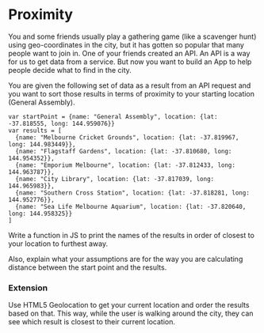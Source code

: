 # Proximity

You and some friends usually play a gathering game (like a scavenger hunt) using geo-coordinates in the city, but it has gotten so popular that many people want to join in. One of your friends created an API. An API is a way for us to get data from a service. But now you want to build an App to help people decide what to find in the city.

You are given the following set of data as a result from an API request and you want to sort those results in terms of proximity to your starting location (General Assembly).

```
var startPoint = {name: "General Assembly", location: {lat: -37.818555, long: 144.959076}}
var results = [
  {name: "Melbourne Cricket Grounds", location: {lat: -37.819967, long: 144.983449}},
  {name: "Flagstaff Gardens", location: {lat: -37.810680, long: 144.954352}},
  {name: "Emporium Melbourne", location: {lat: -37.812433, long: 144.963787}},
  {name: "City Library", location: {lat: -37.817039, long: 144.965983}},
  {name: "Southern Cross Station", location: {lat: -37.818281, long: 144.952776}},
  {name: "Sea Life Melbourne Aquarium", location: {lat: -37.820640, long: 144.958325}}
]
```

Write a function in JS to print the names of the results in order of closest to your location to furthest away.

Also, explain what your assumptions are for the way you are calculating distance between the start point and the results.

### Extension

Use HTML5 Geolocation to get your current location and order the results based on that. This way, while the user is walking around the city, they can see which result is closest to their current location.
